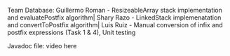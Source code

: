 Team Database: Guillermo Roman - ResizeableArray stack implementation and evaluatePostfix algorithm| Shary Razo - LinkedStack implemenatation and convertToPostfix algorithm| Luis Ruiz - Manual conversion of infix and postfix expressions (Task 1 & 4), Unit testing

Javadoc file:
video here
